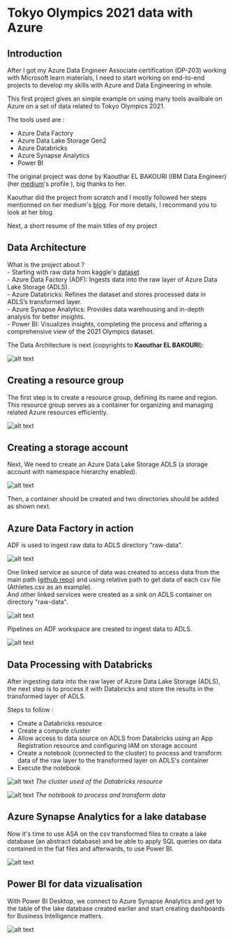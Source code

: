 # Tokyo Olympics 2021 data with Azure
## Introduction

After I got my Azure Data Engineer Associate certification (DP-203) working with Microsoft learn materials, I need to start working on end-to-end projects to develop my skills with Azure and Data Engineering in whole. 

This first project gives an simple example on using many tools availbale on Azure on a set of data related to Tokyo Olympics 2021.

The tools used are : 
- Azure Data Factory
- Azure Data Lake Storage Gen2
- Azure Databricks
- Azure Synapse Analytics
- Power BI

The original project was done by Kaouthar EL BAKOURI (IBM Data Engineer) (her [medium](https://medium.com/@kwtrelbakouri1)'s profile ), big thanks to her.

Kaouthar did the project from scratch and I mostly followed her steps mentionned on her medium's [blog](https://medium.com/@kwtrelbakouri1/azure-end-to-end-data-engineering-project-harnessing-the-github-student-pack-for-students-and-be61227ccef2). For more details, I recommand you to look at her blog.

Next, a short resume of the main titles of my project

## Data Architecture

What is the project about ? 
<br> - Starting with raw data from kaggle's [dataset](https://www.kaggle.com/datasets/arjunprasadsarkhel/2021-olympics-in-tokyo)
<br> - Azure Data Factory (ADF): Ingests data into the raw layer of Azure Data Lake Storage (ADLS).
<br> - Azure Databricks: Refines the dataset and stores processed data in ADLS’s transformed layer.
<br> - Azure Synapse Analytics: Provides data warehousing and in-depth analysis for better insights.
<br> - Power BI: Visualizes insights, completing the process and offering a comprehensive view of the 2021 Olympics dataset.

The Data Architecture is next (copyrights to **Kaouthar EL BAKOURI**):

![alt text](images/image.png)

## Creating a resource group

The first step is to create a resource group, defining its name and region. This resource group serves as a container for organizing and managing related Azure resources efficiently.

![alt text](images/resource_group.png)

## Creating a storage account

Next, We need to create an Azure Data Lake Storage ADLS (a storage account with namespace hierarchy enabled).

![alt text](images/storage_account.png)

Then, a container should be created and  two directories should be added as shown next.

## Azure Data Factory in action

ADF is used to ingest raw data to ADLS directory "raw-data". 

![alt text](images/adf_1.png)

One linked service as source of data was created to access data from the main path ([github repo](https://raw.githubusercontent.com/kaoutharElbakouri/2021-Olympics-in-Tokyo-Data/refs/heads/main/)) and using relative path to get data of each csv file (Athletes.csv as an example).
<br> And other linked services were created as a sink on ADLS container on directory "raw-data".

![alt text](images/adf_2.png)<br> 

Pipelines on ADF workspace are created to ingest data to ADLS.

![alt text](images/adf_3.png)

## Data Processing with Databricks

After ingesting data into the raw layer of Azure Data Lake Storage (ADLS), the next step is to process it with Databricks and store the results in the transformed layer of ADLS.

Steps to follow :
- Create a Databricks resource
- Create a compute cluster
- Allow access to data source on ADLS from Databricks using an App Registration resource and configuring IAM on storage account
- Create a notebook (connected to the cluster) to process and transform data of the raw layer to the transformed layer on ADLS's container
- Execute the notebook

![alt text](images/db_2.png)
*The cluster used of the Databricks resource*

![alt text](images/db_1.png)
*The notebook to process and transform data*
## Azure Synapse Analytics for a lake database

Now it's time to use ASA on the csv transformed files to create a lake database (an abstract database) and be able to apply SQL queries on data contained in the flat files and afterwards, to use Power BI.

![alt text](images/asa.png)

## Power BI for data vizualisation

With Power BI Desktop, we connect to Azure Synapse Analytics and get to the table of the lake database created earlier and start creating dashboards for Business Intelligence matters.

![alt text](images/powerbi.png)
